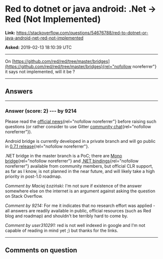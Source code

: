 # Red to dotnet or java android: .Net -&gt; Red (Not Implemented)

**Link:**
<https://stackoverflow.com/questions/54676788/red-to-dotnet-or-java-android-net-red-not-implemented>

**Asked:** 2019-02-13 18:10:39 UTC

------------------------------------------------------------------------

On
[https://github.com/red/red/tree/master/bridges](https://github.com/red/red/tree/master/bridges){rel="nofollow noreferrer"}
it says not implemented, will it be ?

------------------------------------------------------------------------

## Answers

------------------------------------------------------------------------

### Answer (score: 2) --- by 9214

Please read the [official
news](https://www.red-lang.org/2018/04/sneak-peek-at-red-on-android.html){rel="nofollow noreferrer"}
before raising such questions (or rather consider to use Gitter
[community
chat](https://gitter.im/red/red/welcome){rel="nofollow noreferrer"}).

Android bridge is currently developed in a private branch and will go
public in [0.7.1
release](https://trello.com/b/FlQ6pzdB/red-tasks-overview){rel="nofollow noreferrer"}.

.NET bridge in the master branch is a PoC; there are [Mono
bridge](https://github.com/iceflow19/red-mono){rel="nofollow noreferrer"}
and [.NET
bindings](https://github.com/koba-yu/LibRedSharp){rel="nofollow noreferrer"}
available from community members, but official CLR support, as far as I
know, is not planned in the near future, and will likely take a high
priority in post-1.0 roadmap.

*Comment by Maciej Łoziński:* I\'m not sure if existence of the answer
somewhere else on the internet is an argument against asking the
question on Stack Overflow.

*Comment by 9214:* For me it indicates that no research effort was
applied - all answers are readily available in public, official
resources (such as Red blog and roadmap) and shouldn\'t be terribly hard
to come by.

*Comment by user310291:* red is not well indexed in google and I\'m not
capable of reading in mind yet ;) but thanks for the links.

------------------------------------------------------------------------

## Comments on question
